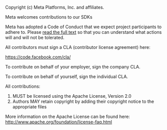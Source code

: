 Copyright (c) Meta Platforms, Inc. and affiliates.

Meta welcomes contributions to our SDKs

Meta has adopted a Code of Conduct that we expect project participants to adhere to. Please [read the full text](https://code.facebook.com/codeofconduct) so that you can understand what actions will and will not be tolerated.

All contributors must sign a CLA (contributor license agreement) here:

  https://code.facebook.com/cla/

To contribute on behalf of your employer, sign the company CLA.

To contribute on behalf of yourself, sign the individual CLA.

All contributions:

1. MUST be licensed using the Apache License, Version 2.0
2. Authors MAY retain copyright by adding their copyright notice to the appropriate files

More information on the Apache License can be found here: http://www.apache.org/foundation/license-faq.html
